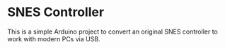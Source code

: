 # SNES Controller

This is a simple Arduino project to convert an original SNES controller to work with modern PCs via USB.
